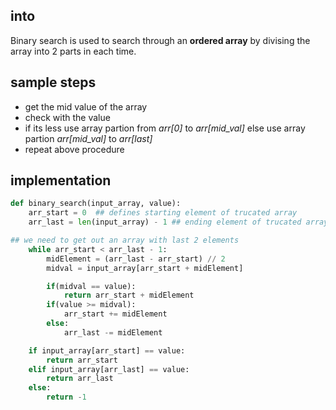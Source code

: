 ## into 

Binary search is used to search through an **ordered array** by divising the array into 2 parts in each time. 

## sample steps 

 - get the mid value of the array 
 - check with the value 
 - if its less use array partion from *arr[0]* to *arr[mid_val]* 
 else use array partion  *arr[mid_val]* to *arr[last]*
 - repeat above procedure 


## implementation 

``` py
def binary_search(input_array, value):
    arr_start = 0  ## defines starting element of trucated array
    arr_last = len(input_array) - 1 ## ending element of trucated array

## we need to get out an array with last 2 elements 
    while arr_start < arr_last - 1:
        midElement = (arr_last - arr_start) // 2
        midval = input_array[arr_start + midElement]

        if(midval == value):
            return arr_start + midElement
        if(value >= midval):
            arr_start += midElement
        else:
            arr_last -= midElement

    if input_array[arr_start] == value:
        return arr_start
    elif input_array[arr_last] == value:
        return arr_last
    else:
        return -1
```

